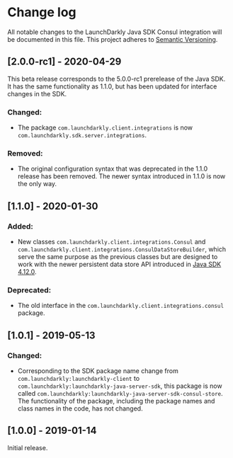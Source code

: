 # Change log

All notable changes to the LaunchDarkly Java SDK Consul integration will be documented in this file. This project adheres to [Semantic Versioning](http://semver.org).

## [2.0.0-rc1] - 2020-04-29

This beta release corresponds to the 5.0.0-rc1 prerelease of the Java SDK. It has the same functionality as 1.1.0, but has been updated for interface changes in the SDK.

### Changed:
- The package `com.launchdarkly.client.integrations` is now `com.launchdarkly.sdk.server.integrations`.

### Removed:
- The original configuration syntax that was deprecated in the 1.1.0 release has been removed. The newer syntax introduced in 1.1.0 is now the only way.

## [1.1.0] - 2020-01-30
### Added:
- New classes `com.launchdarkly.client.integrations.Consul` and `com.launchdarkly.client.integrations.ConsulDataStoreBuilder`, which serve the same purpose as the previous classes but are designed to work with the newer persistent data store API introduced in [Java SDK 4.12.0](https://github.com/launchdarkly/java-server-sdk/releases/tag/4.12.0).

### Deprecated:
- The old interface in the `com.launchdarkly.client.integrations.consul` package.

## [1.0.1] - 2019-05-13
### Changed:
- Corresponding to the SDK package name change from `com.launchdarkly:launchdarkly-client` to `com.launchdarkly:launchdarkly-java-server-sdk`, this package is now called `com.launchdarkly:launchdarkly-java-server-sdk-consul-store`. The functionality of the package, including the package names and class names in the code, has not changed.

## [1.0.0] - 2019-01-14

Initial release.
